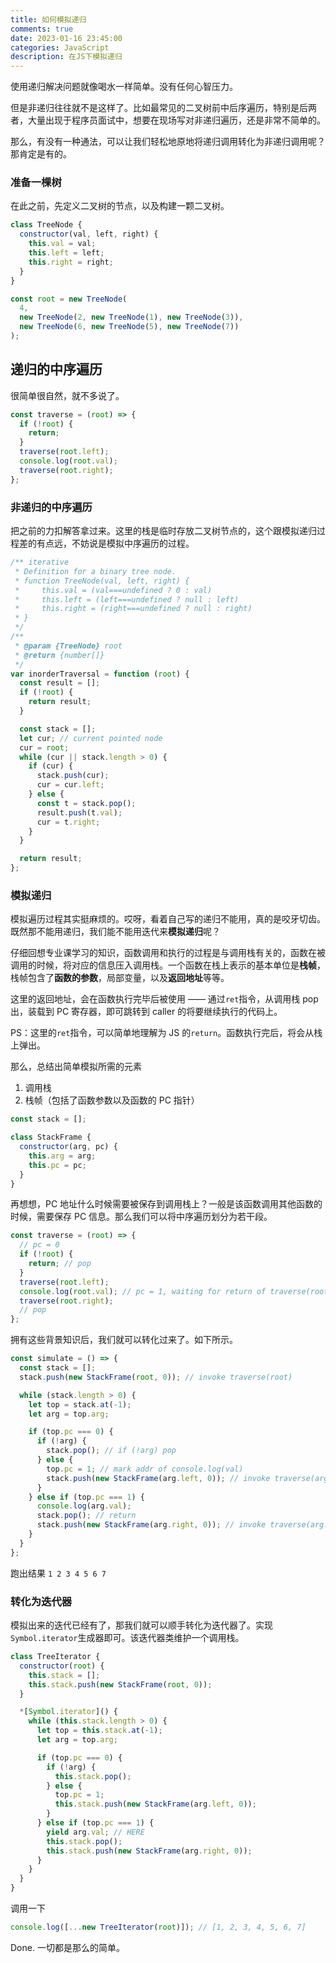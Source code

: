 ```yaml
---
title: 如何模拟递归
comments: true
date: 2023-01-16 23:45:00
categories: JavaScript
description: 在JS下模拟递归
---
```


使用递归解决问题就像喝水一样简单。没有任何心智压力。

但是非递归往往就不是这样了。比如最常见的二叉树前中后序遍历，特别是后两者，大量出现于程序员面试中，想要在现场写对非递归遍历，还是非常不简单的。

那么，有没有一种通法，可以让我们轻松地原地将递归调用转化为非递归调用呢？那肯定是有的。

### 准备一棵树

在此之前，先定义二叉树的节点，以及构建一颗二叉树。

```js
class TreeNode {
  constructor(val, left, right) {
    this.val = val;
    this.left = left;
    this.right = right;
  }
}

const root = new TreeNode(
  4,
  new TreeNode(2, new TreeNode(1), new TreeNode(3)),
  new TreeNode(6, new TreeNode(5), new TreeNode(7))
);
```

## 递归的中序遍历

很简单很自然，就不多说了。

```js
const traverse = (root) => {
  if (!root) {
    return;
  }
  traverse(root.left);
  console.log(root.val);
  traverse(root.right);
};
```

### 非递归的中序遍历

把之前的力扣解答拿过来。这里的栈是临时存放二叉树节点的，这个跟模拟递归过程差的有点远，不妨说是模拟中序遍历的过程。

```js
/** iterative
 * Definition for a binary tree node.
 * function TreeNode(val, left, right) {
 *     this.val = (val===undefined ? 0 : val)
 *     this.left = (left===undefined ? null : left)
 *     this.right = (right===undefined ? null : right)
 * }
 */
/**
 * @param {TreeNode} root
 * @return {number[]}
 */
var inorderTraversal = function (root) {
  const result = [];
  if (!root) {
    return result;
  }

  const stack = [];
  let cur; // current pointed node
  cur = root;
  while (cur || stack.length > 0) {
    if (cur) {
      stack.push(cur);
      cur = cur.left;
    } else {
      const t = stack.pop();
      result.push(t.val);
      cur = t.right;
    }
  }

  return result;
};
```

### 模拟递归

模拟遍历过程其实挺麻烦的。哎呀，看着自己写的递归不能用，真的是咬牙切齿。既然那不能用递归，我们能不能用迭代来**模拟递归**呢？

仔细回想专业课学习的知识，函数调用和执行的过程是与调用栈有关的，函数在被调用的时候，将对应的信息压入调用栈。一个函数在栈上表示的基本单位是**栈帧**，栈帧包含了**函数的参数**，局部变量，以及**返回地址**等等。

这里的返回地址，会在函数执行完毕后被使用 —— 通过`ret`指令，从调用栈 pop 出，装载到 PC 寄存器，即可跳转到 caller 的将要继续执行的代码上。

PS：这里的`ret`指令，可以简单地理解为 JS 的`return`。函数执行完后，将会从栈上弹出。

那么，总结出简单模拟所需的元素

1. 调用栈
2. 栈帧（包括了函数参数以及函数的 PC 指针）

```js
const stack = [];

class StackFrame {
  constructor(arg, pc) {
    this.arg = arg;
    this.pc = pc;
  }
}
```

再想想，PC 地址什么时候需要被保存到调用栈上？一般是该函数调用其他函数的时候，需要保存 PC 信息。那么我们可以将中序遍历划分为若干段。

```js
const traverse = (root) => {
  // pc = 0
  if (!root) {
    return; // pop
  }
  traverse(root.left);
  console.log(root.val); // pc = 1, waiting for return of traverse(root.left)
  traverse(root.right);
  // pop
};
```

拥有这些背景知识后，我们就可以转化过来了。如下所示。

```js
const simulate = () => {
  const stack = [];
  stack.push(new StackFrame(root, 0)); // invoke traverse(root)

  while (stack.length > 0) {
    let top = stack.at(-1);
    let arg = top.arg;

    if (top.pc === 0) {
      if (!arg) {
        stack.pop(); // if (!arg) pop
      } else {
        top.pc = 1; // mark addr of console.log(val)
        stack.push(new StackFrame(arg.left, 0)); // invoke traverse(arg.left)
      }
    } else if (top.pc === 1) {
      console.log(arg.val);
      stack.pop(); // return
      stack.push(new StackFrame(arg.right, 0)); // invoke traverse(arg.right)
    }
  }
};
```

跑出结果 `1 2 3 4 5 6 7`

### 转化为迭代器

模拟出来的迭代已经有了，那我们就可以顺手转化为迭代器了。实现`Symbol.iterator`生成器即可。该迭代器类维护一个调用栈。

```js
class TreeIterator {
  constructor(root) {
    this.stack = [];
    this.stack.push(new StackFrame(root, 0));
  }

  *[Symbol.iterator]() {
    while (this.stack.length > 0) {
      let top = this.stack.at(-1);
      let arg = top.arg;

      if (top.pc === 0) {
        if (!arg) {
          this.stack.pop();
        } else {
          top.pc = 1;
          this.stack.push(new StackFrame(arg.left, 0));
        }
      } else if (top.pc === 1) {
        yield arg.val; // HERE
        this.stack.pop();
        this.stack.push(new StackFrame(arg.right, 0));
      }
    }
  }
}
```

调用一下

```js
console.log([...new TreeIterator(root)]); // [1, 2, 3, 4, 5, 6, 7]
```

Done. 一切都是那么的简单。
